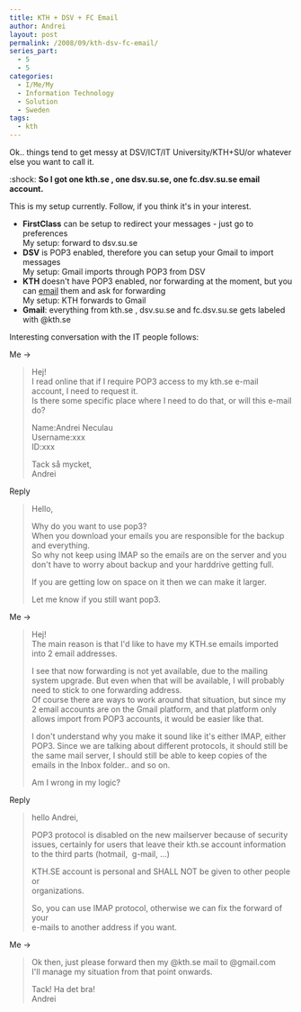 ```yaml
---
title: KTH + DSV + FC Email
author: Andrei
layout: post
permalink: /2008/09/kth-dsv-fc-email/
series_part:
  - 5
  - 5
categories:
  - I/Me/My
  - Information Technology
  - Solution
  - Sweden
tags:
  - kth
---
```

Ok.. things tend to get messy at DSV/ICT/IT University/KTH+SU/or whatever else you want to call it.

:shock: **So I got one kth.se , one dsv.su.se, one fc.dsv.su.se email account.**

This is my setup currently. Follow, if you think it's in your interest.

*   **FirstClass** can be setup to redirect your messages - just go to preferences  
    My setup: forward to dsv.su.se
*   **DSV** is POP3 enabled, therefore you can setup your Gmail to import messages  
    My setup: Gmail imports through POP3 from DSV
*   **KTH** doesn't have POP3 enabled, nor forwarding at the moment, but you can [email][1] them and ask for forwarding  
    My setup: KTH forwards to Gmail
*   **Gmail**: everything from kth.se , dsv.su.se and fc.dsv.su.se gets labeled with @kth.se

Interesting conversation with the IT people follows:



Me ->

> Hej!  
> I read online that if I require POP3 access to my kth.se e-mail account, I need to request it.  
> Is there some specific place where I need to do that, or will this e-mail do?
> 
> Name:Andrei Neculau  
> Username:xxx  
> ID:xxx
> 
> Tack så mycket,  
> Andrei

Reply

> Hello,
> 
> Why do you want to use pop3?  
> When you download your emails you are responsible for the backup and everything.  
> So why not keep using IMAP so the emails are on the server and you don't have to worry about backup and your harddrive getting full.
> 
> If you are getting low on space on it then we can make it larger.
> 
> Let me know if you still want pop3.

Me ->

> Hej!  
> The main reason is that I'd like to have my KTH.se emails imported into 2 email addresses.
> 
> I see that now forwarding is not yet available, due to the mailing system upgrade. But even when that will be available, I will probably need to stick to one forwarding address.  
> Of course there are ways to work around that situation, but since my 2 email accounts are on the Gmail platform, and that platform only allows import from POP3 accounts, it would be easier like that.
> 
> I don't understand why you make it sound like it's either IMAP, either POP3. Since we are talking about different protocols, it should still be the same mail server, I should still be able to keep copies of the emails in the Inbox folder.. and so on.
> 
> Am I wrong in my logic?

Reply

> hello Andrei,
> 
> POP3 protocol is disabled on the new mailserver because of security  
> issues, certainly for users that leave their kth.se account information  
> to the third parts (hotmail,  g-mail, ...)
> 
> KTH.SE account is personal and SHALL NOT be given to other people or  
> organizations.
> 
> So, you can use IMAP protocol, otherwise we can fix the forward of your  
> e-mails to another address if you want.

Me ->

> Ok then, just please forward then my @kth.se mail to @gmail.com  
> I'll manage my situation from that point onwards.
> 
> Tack! Ha det bra!  
> Andrei

 [1]: mailto:itesc@kth.se
